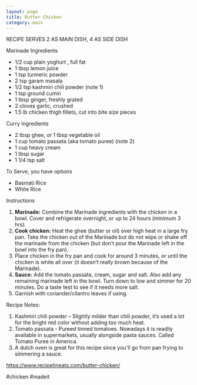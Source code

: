 ```yaml
---
layout: page
title: Butter Chicken
category: main
---
```


RECIPE SERVES 2 AS MAIN DISH, 4 AS SIDE DISH

Marinade Ingredients
- 1/2 cup plain yoghurt , full fat
- 1 tbsp lemon juice
- 1 tsp turmeric powder
- 2 tsp garam masala
- 1/2 tsp kashmiri chili powder (note 1)
- 1 tsp ground cumin
- 1 tbsp ginger, freshly grated
- 2 cloves garlic, crushed
- 1.5 lb chicken thigh fillets, cut into bite size pieces

Curry Ingredients
- 2 tbsp ghee, or 1 tbsp vegetable oil
- 1 cup tomato passata (aka tomato puree) (note 2)
- 1 cup heavy cream
- 1 tbsp sugar
- 1 1/4 tsp salt

To Serve, you have options
* Basmati Rice
* White Rice

Instructions
1. **Marinade:** Combine the Marinade ingredients with the chicken in a bowl. Cover and refrigerate overnight, or up to 24 hours (minimum 3 hrs).
2. **Cook chicken:** Heat the ghee (butter or oil) over high heat in a large fry pan. Take the chicken out of the Marinade but do not wipe or shake off the marinade from the chicken (but don’t pour the Marinade left in the bowl into the fry pan). 
3. Place chicken in the fry pan and cook for around 3 minutes, or until the chicken is white all over (it doesn’t really brown because of the Marinade).
4. **Sauce:** Add the tomato passata, cream, sugar and salt. Also add any remaining marinade left in the bowl. Turn down to low and simmer for 20 minutes. Do a taste test to see if it needs more salt.
5. Garnish with coriander/cilantro leaves if using.

Recipe Notes:
1. Kashmiri chili powder – Slightly milder than chili powder, it’s used a lot for the bright red color without adding too much heat.
2. Tomato passata - Pureed tinned tomatoes. Nowadays it is readily available in supermarkets, usually alongside pasta sauces. Called Tomato Puree in America.
3. A dutch oven is great for this recipe since you'll go from pan frying to simmering a sauce. 

https://www.recipetineats.com/butter-chicken/

#chicken #madeit

